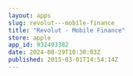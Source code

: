 ```yaml
---
layout: apps
slug: revolut---mobile-finance
title: "Revolut - Mobile Finance"
store: apple
app_id: 932493382
date: 2024-08-29T10:30:03Z
published: 2015-03-01T14:54:14Z
---
```

